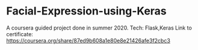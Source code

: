 # Facial-Expression-using-Keras
 A coursera guided project done in summer 2020.
 Tech: Flask,Keras
 Link to certificate:
 https://coursera.org/share/87ed9b608a1e80e8e21426afe3f2cbc3
